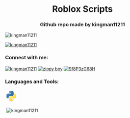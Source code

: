 <h1 align="center">Roblox Scripts</h1>
<h3 align="center">Github repo made by kingman11211</h3>

<p align="left"> <img src="https://komarev.com/ghpvc/?username=kingman11211&label=Profile%20views&color=0e75b6&style=flat" alt="kingman11211" /> </p>

<p align="left"> <a href="https://twitter.com/kingman11211" target="blank"><img src="https://img.shields.io/twitter/follow/kingman11211?logo=twitter&style=for-the-badge" alt="kingman11211" /></a> </p>

<h3 align="left">Connect with me:</h3>
<p align="left">
<a href="https://twitter.com/kingman11211" target="blank"><img align="center" src="https://raw.githubusercontent.com/rahuldkjain/github-profile-readme-generator/master/src/images/icons/Social/twitter.svg" alt="kingman11211" height="30" width="40" /></a>
<a href="https://www.youtube.com/c/zippy boy" target="blank"><img align="center" src="https://raw.githubusercontent.com/rahuldkjain/github-profile-readme-generator/master/src/images/icons/Social/youtube.svg" alt="zippy boy" height="30" width="40" /></a>
<a href="https://discord.gg/Sf8P3zG68H" target="blank"><img align="center" src="https://raw.githubusercontent.com/rahuldkjain/github-profile-readme-generator/master/src/images/icons/Social/discord.svg" alt="Sf8P3zG68H" height="30" width="40" /></a>
</p>

<h3 align="left">Languages and Tools:</h3>
<p align="left"> <a href="https://www.python.org" target="_blank" rel="noreferrer"> <img src="https://raw.githubusercontent.com/devicons/devicon/master/icons/python/python-original.svg" alt="python" width="40" height="40"/> </a> </p>

<p>&nbsp;<img align="center" src="https://github-readme-stats.vercel.app/api?username=kingman11211&show_icons=true&locale=en" alt="kingman11211" /></p>
